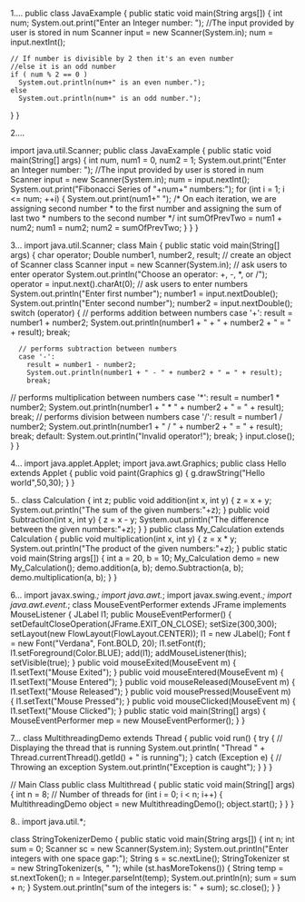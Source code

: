 1....
public class JavaExample
{
  public static void main(String args[])
  {
    int num;
   System.out.print("Enter an Integer number: ");
//The input provided by user is stored in num
    Scanner input = new Scanner(System.in);
    num = input.nextInt();

    // If number is divisible by 2 then it's an even number
    //else it is an odd number
    if ( num % 2 == 0 )
      System.out.println(num+" is an even number.");
    else
      System.out.println(num+" is an odd number.");

  }
}



2....

import java.util.Scanner;
public class JavaExample 
{
public static void main(String[] args) 
{
 int num, num1 = 0, num2 = 1;
         	System.out.print("Enter an Integer number: ");
                //The input provided by user is stored in num
                Scanner input = new Scanner(System.in);
	num = input.nextInt();
System.out.print("Fibonacci Series of "+num+" numbers:");
 for (int i = 1; i <= num; ++i)
        {
            System.out.print(num1+" ");
 /* On each iteration, we are assigning second number
             * to the first number and assigning the sum of last two
             * numbers to the second number
             */
            int sumOfPrevTwo = num1 + num2;
            num1 = num2;
            num2 = sumOfPrevTwo;
        }
    }
}



3...
import java.util.Scanner;
class Main {
  public static void main(String[] args) {
     char operator;
    Double number1, number2, result;
    // create an object of Scanner class
    Scanner input = new Scanner(System.in);
  // ask users to enter operator
    System.out.println("Choose an operator: +, -, *, or /");
    operator = input.next().charAt(0);
   // ask users to enter numbers
    System.out.println("Enter first number");
    number1 = input.nextDouble();
    System.out.println("Enter second number");
    number2 = input.nextDouble();
    switch (operator) {
    // performs addition between numbers
      case '+':
        result = number1 + number2;
        System.out.println(number1 + " + " + number2 + " = " + result);
        break;

      // performs subtraction between numbers
      case '-':
        result = number1 - number2;
        System.out.println(number1 + " - " + number2 + " = " + result);
        break;
  // performs multiplication between numbers
      case '*':
        result = number1 * number2;
        System.out.println(number1 + " * " + number2 + " = " + result);
        break;
 // performs division between numbers
      case '/':
        result = number1 / number2;
        System.out.println(number1 + " / " + number2 + " = " + result);
        break;
  default:
        System.out.println("Invalid operator!");
        break;
    }
  input.close();
  }
}


4...
import java.applet.Applet;
import java.awt.Graphics;
public class Hello extends Applet
{
public void paint(Graphics g)
{
g.drawString("Hello world",50,30);
}
}

5..
class Calculation
 {
   int z;
      public void addition(int x, int y)
 {
      z = x + y;
      System.out.println("The sum of the given numbers:"+z);
   }
      public void Subtraction(int x, int y)
 {
      z = x - y;
      System.out.println("The difference between the given numbers:"+z);
   }
}
public class My_Calculation extends Calculation {
   public void multiplication(int x, int y)
 {
      z = x * y;
      System.out.println("The product of the given numbers:"+z);
   }
   public static void main(String args[]) 
{
      int a = 20, b = 10;
      My_Calculation demo = new My_Calculation();
      demo.addition(a, b);
      demo.Subtraction(a, b);
      demo.multiplication(a, b);
   }
}



6...
import javax.swing.*;
import java.awt.*;
import javax.swing.event.*;
import java.awt.event.*;
class MouseEventPerformer extends JFrame implements MouseListener
{
    JLabel l1;
    public MouseEventPerformer()
    {
        setDefaultCloseOperation(JFrame.EXIT_ON_CLOSE);
        setSize(300,300);
        setLayout(new FlowLayout(FlowLayout.CENTER));
        l1 = new JLabel();
        Font f = new Font("Verdana", Font.BOLD, 20);
        l1.setFont(f);
        l1.setForeground(Color.BLUE);
        add(l1);
        addMouseListener(this);
        setVisible(true);
    }
    public void mouseExited(MouseEvent m)
    {
        l1.setText("Mouse Exited");
    }
    public void mouseEntered(MouseEvent m)
    {
        l1.setText("Mouse Entered");
    }
    public void mouseReleased(MouseEvent m)
    {
        l1.setText("Mouse Released");
    }
    public void mousePressed(MouseEvent m)
    {
        l1.setText("Mouse Pressed");
    }
    public void mouseClicked(MouseEvent m)
    {
        l1.setText("Mouse Clicked");
    }
    public static void main(String[] args) {
        MouseEventPerformer mep = new MouseEventPerformer();
    }
}



7...
class MultithreadingDemo extends Thread {
    public void run()
    {
        try {
            // Displaying the thread that is running
            System.out.println(
                "Thread " + Thread.currentThread().getId()
                + " is running");
        }
        catch (Exception e) {
            // Throwing an exception
            System.out.println("Exception is caught");
        }
    }
}
 
// Main Class
public class Multithread {
    public static void main(String[] args)
    {
        int n = 8; // Number of threads
        for (int i = 0; i < n; i++) {
            MultithreadingDemo object
                = new MultithreadingDemo();
            object.start();
        }
    }
}


8..
import java.util.*;

class StringTokenizerDemo {
	public static void main(String args[]) {
		int n;
		int sum = 0;
		Scanner sc = new Scanner(System.in);
		System.out.println("Enter integers with one space gap:");
		String s = sc.nextLine();
		StringTokenizer st = new StringTokenizer(s, " ");
		while (st.hasMoreTokens()) {
			String temp = st.nextToken();
			n = Integer.parseInt(temp);
			System.out.println(n);
			sum = sum + n;
		}
		System.out.println("sum of the integers is: " + sum);
		sc.close();
	}
}
